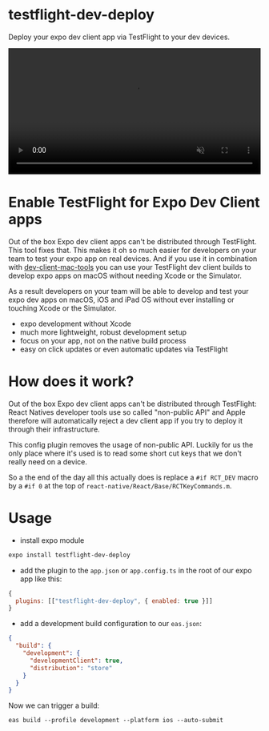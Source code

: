 # testflight-dev-deploy

Deploy your expo dev client app via TestFlight to your dev devices.

<video src="https://github.com/343max/testflight-dev-deploy/assets/33906/28b54b31-7fe5-4441-a093-9778f59fa1b1" width="100%" controls="controls" autoplay="autoplay" loop="loop" muted="muted" playsinline="playsinline"></video>

# Enable TestFlight for Expo Dev Client apps

Out of the box Expo dev client apps can't be distributed through TestFlight. This tool fixes that. This makes it oh so much easier for developers on your team to test your expo app on real devices. And if you use it in combination with [dev-client-mac-tools](https://github.com/343max/dev-client-mac-tools) you can use your TestFlight dev client builds to develop expo apps on macOS without needing Xcode or the Simulator.

As a result developers on your team will be able to develop and test your expo dev apps on macOS, iOS and iPad OS without ever installing or touching Xcode or the Simulator.

- expo development without Xcode
- much more lightweight, robust development setup
- focus on your app, not on the native build process
- easy on click updates or even automatic updates via TestFlight

# How does it work?

Out of the box Expo dev client apps can't be distributed through TestFlight: React Natives developer tools use so called "non-public API" and Apple therefore will automatically reject a dev client app if you try to deploy it through their infrastructure.

This config plugin removes the usage of non-public API. Luckily for us the only place where it's used is to read some short cut keys that we don't really need on a device.

So a the end of the day all this actually does is replace a `#if RCT_DEV` macro by a `#if 0` at the top of `react-native/React/Base/RCTKeyCommands.m`.

# Usage

- install expo module

```sh
expo install testflight-dev-deploy
```

- add the plugin to the `app.json` or `app.config.ts` in the root of our expo app like this:

```js
{
  plugins: [["testflight-dev-deploy", { enabled: true }]]
}
```

- add a development build configuration to our `eas.json`:

```json
{
  "build": {
    "development": {
      "developmentClient": true,
      "distribution": "store"
    }
  }
}
```

Now we can trigger a build:

```
eas build --profile development --platform ios --auto-submit
```
